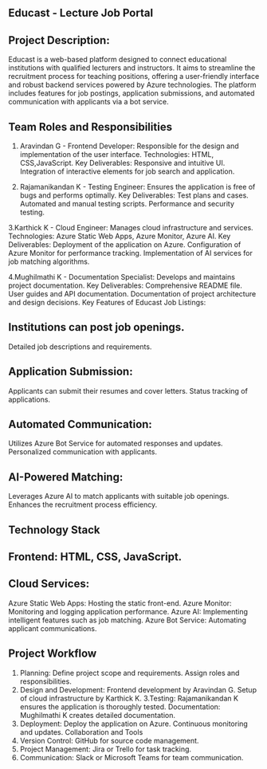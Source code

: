 ## Educast - Lecture Job Portal

## Project Description:
Educast is a web-based platform designed to connect educational institutions with qualified lecturers and instructors. It aims to streamline the recruitment process for teaching positions, offering a user-friendly interface and robust backend services  powered by Azure technologies. The platform includes features for  job postings, application submissions, and automated communication with applicants via a bot service.
## Team Roles and Responsibilities
  
   1. Aravindan G - Frontend Developer:
       Responsible for the design and implementation of the user interface.
       Technologies: HTML, CSS,JavaScript.
       Key Deliverables:
       Responsive and intuitive UI.
       Integration of interactive elements for job search and application.
        
  
  2. Rajamanikandan K - Testing Engineer:
          Ensures the application is free of bugs and performs optimally.
          Key Deliverables:
          Test plans and cases.
          Automated and manual testing scripts.
          Performance and security testing.
 
  3.Karthick K - Cloud Engineer:
         Manages cloud infrastructure and services.
         Technologies: Azure Static Web Apps, Azure Monitor, Azure AI.
        Key Deliverables:
        Deployment of the application on Azure.
        Configuration of Azure Monitor for performance tracking.
         Implementation of AI services for job matching algorithms.
   
  4.Mughilmathi K - Documentation Specialist:
            Develops and maintains project documentation.
            Key Deliverables:
            Comprehensive README file.
            User guides and API documentation.
           Documentation of project architecture and design decisions.
          Key Features of Educast
          Job Listings:
## Institutions can post job openings.
Detailed job descriptions and requirements.
## Application Submission:
Applicants can submit their resumes and cover letters.
Status tracking of applications.
## Automated Communication:
Utilizes Azure Bot Service for automated responses and updates.
Personalized communication with applicants.
## AI-Powered Matching:
Leverages Azure AI to match applicants with suitable job openings.
Enhances the recruitment process efficiency.
## Technology Stack
## Frontend: HTML, CSS, JavaScript.
## Cloud Services:
Azure Static Web Apps: Hosting the static front-end.
Azure Monitor: Monitoring and logging application performance.
Azure AI: Implementing intelligent features such as job matching.
 Azure Bot Service: Automating applicant communications.
## Project Workflow
1. Planning:
Define project scope and requirements.
Assign roles and responsibilities.
2. Design and Development:
Frontend development by Aravindan G.
Setup of cloud infrastructure by Karthick K.
3.Testing:
Rajamanikandan K ensures the application is thoroughly tested.
Documentation:
Mughilmathi K creates detailed documentation.
4. Deployment:
Deploy the application on Azure.
Continuous monitoring and updates.
Collaboration and Tools
5. Version Control: GitHub for source code management.
6. Project Management: Jira or Trello for task tracking.
7. Communication: Slack or Microsoft Teams for team communication.

